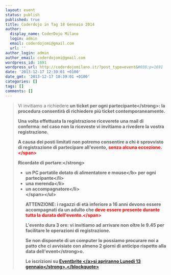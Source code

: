 ```yaml
---
layout: event
status: publish
published: true
title: Coderdojo in Tag 18 Gennaio 2014
author:
  display_name: CoderDojo Milano
  login: admin
  email: coderdojomi@gmail.com
  url: ''
author_login: admin
author_email: coderdojomi@gmail.com
wordpress_id: 1691
wordpress_url: http://coderdojomilano.it/?post_type=event&#038;p=1691
date: '2013-12-17 12:39:01 +0100'
date_gmt: '2013-12-17 10:39:01 +0100'
categories: []
tags: []
comments: []
---
```

<blockquote>Vi invitiamo a richiedere <strong>un ticket per ogni partecipante<&#47;strong>: la procedura consentir&agrave; di richiedere pi&ugrave; ticket contemporaneamente.</p>
<p>Una volta effettuata la registrazione riceverete una mail di conferma: nel caso non la riceveste vi invitiamo a rivedere la vostra registrazione.</p>
<p>A causa dei posti limitati non potremo consentire a chi &egrave; sprovvisto di registrazione di partecipare all'evento,&nbsp;<span style="color: #ff0000;">senza alcuna eccezione.<&#47;span></p>
<p><strong>Ricordate di portare:<&#47;strong></p>
<ul><span style="font-size:14px;"></p>
<li>un PC portatile dotato di <b>alimentatore e mouse<&#47;b> per ogni partecipante<&#47;li>
<li>una merenda<&#47;li>
<li>un accompagnatore<&#47;li><br />
<&#47;span><&#47;ul></p>
<p>ATTENZIONE: i ragazzi di et&agrave; inferiore a 16 anni devono essere accompagnati da un adulto che<span style="color: #ff0000;">&nbsp;deve essere presente durante tutta la durata dell'evento.<&#47;span></p>
<p>L'evento dura 3 ore: vi invitiamo ad arrivare non oltre le 9.45 per facilitare le operazioni di registrazione.</p>
<p>Se non disponete di un computer lo possiamo procurare noi a patto che ci avvisiate con <strong>almeno 2 giorni di anticipo rispetto alla data dell'event<&#47;strong>o.</p>
<p>Le iscrizioni su <a href="http:&#47;&#47;www.eventbrite.it&#47;e&#47;biglietti-coderdojo-milano-tag-18-gennaio-2014-10043455245?aff=eorg" target="_blank">Eventbrite <&#47;a>si apriranno <strong>Lunedi 13 gennaio<&#47;strong>.<&#47;blockquote></p>
